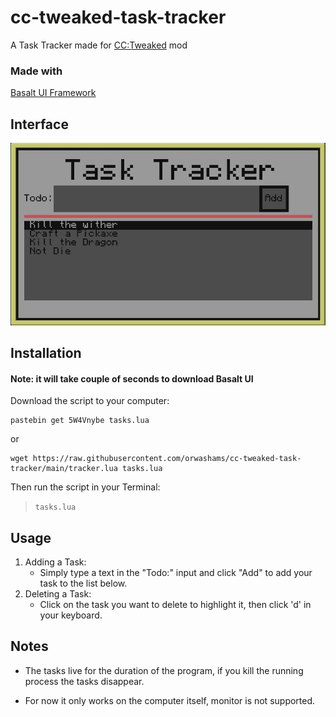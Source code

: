 # cc-tweaked-task-tracker

A Task Tracker made for [CC:Tweaked](https://tweaked.cc/) mod

### Made with

[Basalt UI Framework](https://basalt.madefor.cc/#/)

## Interface

<p align="center">
  <img src="/images/TaskTrackerPic.png" />
</p>

## Installation

#### **Note:** it will take couple of seconds to download Basalt UI

Download the script to your computer:

```
pastebin get 5W4Vnybe tasks.lua
```

or

```
wget https://raw.githubusercontent.com/orwashams/cc-tweaked-task-tracker/main/tracker.lua tasks.lua
```

Then run the script in your Terminal:

> `tasks.lua`

## Usage

1. Adding a Task:
   - Simply type a text in the "Todo:" input and click "Add" to add your task to the list below.
2. Deleting a Task:
   - Click on the task you want to delete to highlight it, then click 'd' in your keyboard.

## Notes

- The tasks live for the duration of the program, if you kill the running process the tasks disappear.

- For now it only works on the computer itself, monitor is not supported.

